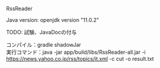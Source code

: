 RssReader

Java version: openjdk version "11.0.2"

TODO: 試験、JavaDocの付与

コンパイル：gradle shadowJar  
実行コマンド：java -jar app/build/libs/RssReader-all.jar -i https://news.yahoo.co.jp/rss/topics/it.xml -c cut -o result.txt